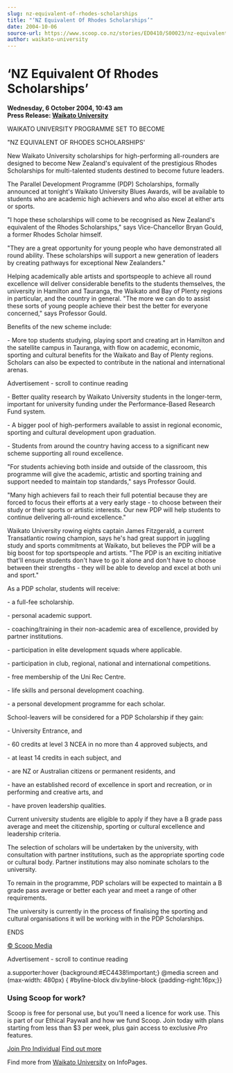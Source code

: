 ```yaml
---
slug: nz-equivalent-of-rhodes-scholarships
title: "‘NZ Equivalent Of Rhodes Scholarships’"
date: 2004-10-06
source-url: https://www.scoop.co.nz/stories/ED0410/S00023/nz-equivalent-of-rhodes-scholarships.htm
author: waikato-university
---
```

‘NZ Equivalent Of Rhodes Scholarships’
======================================

**Wednesday, 6 October 2004, 10:43 am**  
**Press Release: [Waikato University](https://info.scoop.co.nz/Waikato_University)**

WAIKATO UNIVERSITY PROGRAMME SET TO BECOME

"NZ EQUIVALENT OF RHODES SCHOLARSHIPS'

New Waikato University scholarships for high-performing all-rounders are designed to become New Zealand's equivalent of the prestigious Rhodes Scholarships for multi-talented students destined to become future leaders.

The Parallel Development Programme (PDP) Scholarships, formally announced at tonight's Waikato University Blues Awards, will be available to students who are academic high achievers and who also excel at either arts or sports.

"I hope these scholarships will come to be recognised as New Zealand's equivalent of the Rhodes Scholarships," says Vice-Chancellor Bryan Gould, a former Rhodes Scholar himself.

"They are a great opportunity for young people who have demonstrated all round ability. These scholarships will support a new generation of leaders by creating pathways for exceptional New Zealanders."

Helping academically able artists and sportspeople to achieve all round excellence will deliver considerable benefits to the students themselves, the university in Hamilton and Tauranga, the Waikato and Bay of Plenty regions in particular, and the country in general. "The more we can do to assist these sorts of young people achieve their best the better for everyone concerned," says Professor Gould.

Benefits of the new scheme include:

\- More top students studying, playing sport and creating art in Hamilton and the satellite campus in Tauranga, with flow on academic, economic, sporting and cultural benefits for the Waikato and Bay of Plenty regions. Scholars can also be expected to contribute in the national and international arenas.

Advertisement - scroll to continue reading





\- Better quality research by Waikato University students in the longer-term, important for university funding under the Performance-Based Research Fund system.

\- A bigger pool of high-performers available to assist in regional economic, sporting and cultural development upon graduation.

\- Students from around the country having access to a significant new scheme supporting all round excellence.

"For students achieving both inside and outside of the classroom, this programme will give the academic, artistic and sporting training and support needed to maintain top standards," says Professor Gould.

"Many high achievers fail to reach their full potential because they are forced to focus their efforts at a very early stage - to choose between their study or their sports or artistic interests. Our new PDP will help students to continue delivering all-round excellence."

Waikato University rowing eights captain James Fitzgerald, a current Transatlantic rowing champion, says he's had great support in juggling study and sports commitments at Waikato, but believes the PDP will be a big boost for top sportspeople and artists. "The PDP is an exciting initiative that'll ensure students don't have to go it alone and don't have to choose between their strengths - they will be able to develop and excel at both uni and sport."

As a PDP scholar, students will receive:

\- a full-fee scholarship.

\- personal academic support.

\- coaching/training in their non-academic area of excellence, provided by partner institutions.

\- participation in elite development squads where applicable.

\- participation in club, regional, national and international competitions.

\- free membership of the Uni Rec Centre.

\- life skills and personal development coaching.

\- a personal development programme for each scholar.

School-leavers will be considered for a PDP Scholarship if they gain:

\- University Entrance, and

\- 60 credits at level 3 NCEA in no more than 4 approved subjects, and

\- at least 14 credits in each subject, and

\- are NZ or Australian citizens or permanent residents, and

\- have an established record of excellence in sport and recreation, or in performing and creative arts, and

\- have proven leadership qualities.

Current university students are eligible to apply if they have a B grade pass average and meet the citizenship, sporting or cultural excellence and leadership criteria.

The selection of scholars will be undertaken by the university, with consultation with partner institutions, such as the appropriate sporting code or cultural body. Partner institutions may also nominate scholars to the university.

To remain in the programme, PDP scholars will be expected to maintain a B grade pass average or better each year and meet a range of other requirements.

The university is currently in the process of finalising the sporting and cultural organisations it will be working with in the PDP Scholarships.

ENDS

  

[© Scoop Media](http://www.scoop.co.nz/about/terms.html)  

Advertisement - scroll to continue reading



a.supporter:hover {background:#EC4438!important;} @media screen and (max-width: 480px) { #byline-block div.byline-block {padding-right:16px;}}

### Using Scoop for work?

Scoop is free for personal use, but you’ll need a licence for work use. This is part of our Ethical Paywall and how we fund Scoop. Join today with plans starting from less than $3 per week, plus gain access to exclusive _Pro_ features.  
  
[Join Pro Individual](https://pro.scoop.co.nz/Individual/?from=ProIn24) [Find out more](https://pro.scoop.co.nz/using-scoop-for-work/?from=ProIn24)

Find more from [Waikato University](https://info.scoop.co.nz/Waikato_University) on InfoPages.